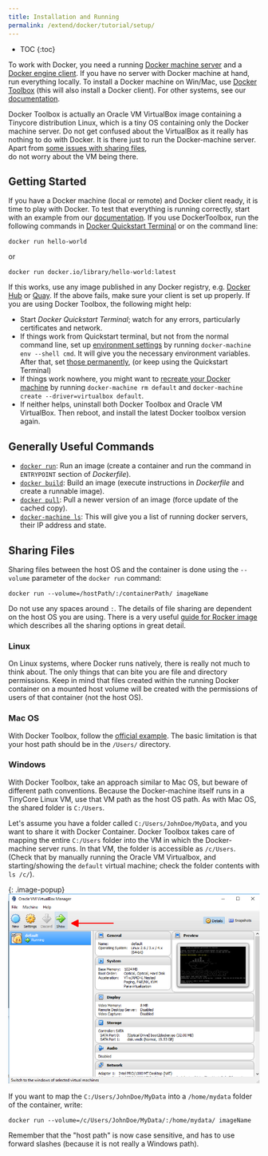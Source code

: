 ```yaml
---
title: Installation and Running
permalink: /extend/docker/tutorial/setup/
---
```


* TOC
{:toc}

To work with Docker, you need a running [Docker machine server](https://docs.docker.com/machine/)
and a [Docker engine client](https://docs.docker.com/engine/quickstart/). If you have no server
with Docker machine at hand, run everything locally. To install a Docker machine on Win/Mac, 
use [Docker Toolbox](https://www.docker.com/products/docker-toolbox) (this will also install a Docker client). For 
other systems, see our [documentation](https://docs.docker.com/machine/install-machine/). 

Docker Toolbox is actually an Oracle VM VirtualBox image containing a Tinycore distribution Linux, 
which is a tiny OS containing only the Docker machine server. Do not get confused about 
the VirtualBox as it really has nothing to do with Docker. It is there just to run the 
Docker-machine server. Apart from [some issues with sharing files](#sharing-files),  
do not worry about the VM being there.

## Getting Started
If you have a Docker machine (local or remote) and Docker client ready, it is time to play with Docker. 
To test that everything is running correctly, start with an example 
from our [documentation](https://docs.docker.com/engine/userguide/containers/dockerizing/).
If you use DockerToolbox, run the following commands in 
[Docker Quickstart Terminal](https://docs.docker.com/engine/installation/windows/#using-the-docker-quickstart-terminal)
or on the command line:

    docker run hello-world

or

    docker run docker.io/library/hello-world:latest

If this works, use any image published in any Docker 
registry, e.g. [Docker Hub](https://hub.docker.com/) or [Quay](https://quay.io/).
If the above fails, make sure your client is set up properly. If you are using Docker Toolbox, the following might help:

- Start *Docker Quickstart Terminal*; watch for any errors, particularly certificates and network.
- If things work from Quickstart terminal, but not from the normal command line, set up 
[environment settings](https://docs.docker.com/engine/installation/windows/#using-docker-from-windows-command-prompt-cmd-exe) 
by running `docker-machine env --shell cmd`. It will give you the necessary environment variables. After that, set
[those permanently](http://www.computerhope.com/issues/ch000549.htm), (or keep using the Quickstart Terminal)
- If things work nowhere, you might want to 
[recreate your Docker machine](https://docs.docker.com/machine/get-started/) by running
`docker-machine rm default` and `docker-machine create --driver=virtualbox default`.
- If neither helps, uninstall both Docker Toolbox and Oracle VM VirtualBox. Then reboot, and install 
the latest Docker toolbox version again.


## Generally Useful Commands

- [`docker run`](https://docs.docker.com/engine/reference/run/): Run an 
image (create a container and run the command in `ENTRYPOINT` section of *Dockerfile*).
- [`docker build`](https://docs.docker.com/engine/reference/commandline/build/): Build 
an image (execute instructions in *Dockerfile* and create a runnable image).
- [`docker pull`](https://docs.docker.com/engine/reference/commandline/pull/): Pull
a newer version of an image (force update of the cached copy).
- [`docker-machine ls`](https://docs.docker.com/machine/reference/ls/): This will give 
you a list of running docker servers, their IP address and state.

## Sharing Files
Sharing files between the host OS and the container is done using the `--volume` parameter of the `docker run` command:

    docker run --volume=/hostPath/:/containerPath/ imageName

Do not use any spaces around `:`. The details of file sharing are dependent on the host OS you are using. 
There is a very 
useful [guide for Rocker image](https://github.com/rocker-org/rocker/wiki/Sharing-files-with-host-machine) which
describes all the sharing options in great detail. 

### Linux
On Linux systems, where Docker runs natively, there is really not much to think about. The only things that can bite 
you are file and directory permissions. Keep in mind that files created within the running Docker container on
a mounted host volume will be created with the permissions of users of that container (not the host OS).

### Mac OS
With Docker Toolbox, follow the 
[official example](https://docs.docker.com/engine/installation/mac/#mount-a-volume-on-the-container). 
The basic limitation is that your host path should be in the `/Users/` directory.

### Windows
With Docker Toolbox, take an approach similar to Mac OS, but beware of different path conventions. Because the
Docker-machine itself runs in a TinyCore Linux VM, use that VM path as the host OS path. As
with Mac OS, the shared folder is `C:/Users`.

Let's assume you have a folder called `C:/Users/JohnDoe/MyData`, and you want to share it with Docker Container. 
Docker Toolbox takes care of mapping the entire `C:/Users` folder into the VM in which the Docker-machine server
runs. In that VM, the folder is accessible as `/c/Users`. (Check that by manually running the Oracle 
VM Virtualbox, and starting/showing the `default` virtual machine; check the folder contents with `ls /c/`).

{: .image-popup}
![Oracle VM Virtualbox screenshot](/extend/docker/tutorial/virtualbox.png)

If you want to map the `C:/Users/JohnDoe/MyData` into a `/home/mydata` folder of the container, write:

    docker run --volume=/c/Users/JohnDoe/MyData/:/home/mydata/ imageName 

Remember that the "host path" is now case sensitive, and has to use forward slashes (because it is not really a Windows path).
